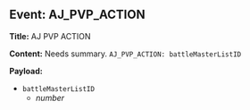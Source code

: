 ## Event: AJ_PVP_ACTION

**Title:** AJ PVP ACTION

**Content:**
Needs summary.
`AJ_PVP_ACTION: battleMasterListID`

**Payload:**
- `battleMasterListID`
  - *number*